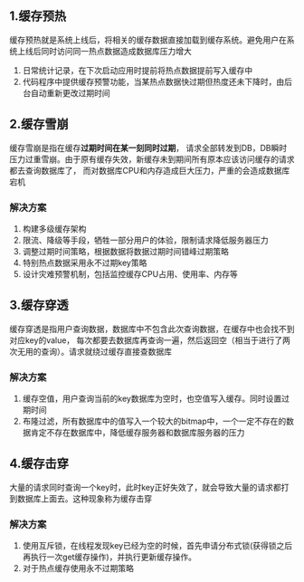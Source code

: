 ## 1.缓存预热
缓存预热就是系统上线后，将相关的缓存数据直接加载到缓存系统。避免用户在系统上线后同时访问同一热点数据造成数据库压力增大
1. 日常统计记录，在下次启动应用时提前将热点数据提前写入缓存中
2. 代码程序中提供缓存预警功能，当某热点数据快过期但热度还未下降时，由后台自动重新更改过期时间

## 2.缓存雪崩
缓存雪崩是指在缓存**过期时间在某一刻同时过期**，
请求全部转发到DB，DB瞬时压力过重雪崩。由于原有缓存失效，新缓存未到期间所有原本应该访问缓存的请求都去查询数据库了，
而对数据库CPU和内存造成巨大压力，严重的会造成数据库宕机
### 解决方案
1. 构建多级缓存架构
2. 限流、降级等手段，牺牲一部分用户的体验，限制请求降低服务器压力
3. 调整过期时间策略，根据数据将数据过期时间错峰过期策略
4. 特别热点数据采用永不过期key策略
5. 设计灾难预警机制，包括监控缓存CPU占用、使用率、内存等

## 3.缓存穿透
缓存穿透是指用户查询数据，数据库中不包含此次查询数据，在缓存中也会找不到对应key的value，
每次都要去数据库再查询一遍，然后返回空（相当于进行了两次无用的查询）。请求就绕过缓存直接查数据库
### 解决方案
1. 缓存空值，用户查询当前的key数据库为空时，也空值写入缓存。同时设置过期时间
2. 布隆过滤，所有数据库中的值写入一个较大的bitmap中，一个一定不存在的数据肯定不存在数据库中，降低缓存服务器和数据库服务器的压力

## 4.缓存击穿
大量的请求同时查询一个key时，此时key正好失效了，就会导致大量的请求都打到数据库上面去。这种现象称为缓存击穿
### 解决方案
1. 使用互斥锁，在线程发现key已经为空的时候，首先申请分布式锁(获得锁之后再执行一次get缓存操作)，并执行更新缓存操作。
2. 对于热点缓存使用永不过期策略
